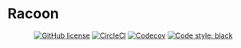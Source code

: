 # Racoon

<p align="center">
<a href="https://github.com/onukura/Racoon"><img alt="GitHub license" src="https://img.shields.io/github/license/onukura/Racoon"></a>
<a href="https://circleci.com/gh/onukura/Racoon"><img alt="CircleCI" src="https://circleci.com/gh/onukura/Racoon.svg?style=shield"></a>
<a href="https://codecov.io/gh/onukura/Racoon"><img alt="Codecov" src="https://codecov.io/gh/onukura/Racoon/branch/master/graph/badge.svg" /></a>
<a href="https://github.com/psf/black"><img alt="Code style: black" src="https://img.shields.io/badge/code%20style-black-000000.svg"></a>
</p>
